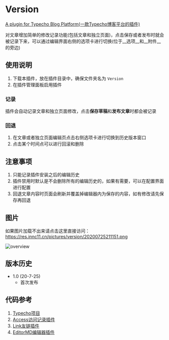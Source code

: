 # Version

[A plugin for Typecho Blog Platform(一款Typecho博客平台的插件)](https://github.com/innc11/Version)

对文章增加简单的修改记录功能(包括文章和独立页面)，点击保存或者发布时就会被记录下来，可以通过编辑界面右侧的选项卡进行切换(位于__选项__和__附件__的旁边)

## 使用说明

1. 下载本插件，放在插件目录中，确保文件夹名为 `Version`
2. 在插件管理面板启用插件

### 记录

插件会自动记录文章和独立页面修改，点击**保存草稿**和**发布文章**时都会被记录

### 回退

1. 在文章或者独立页面编辑页点击右侧选项卡进行切换到历史版本窗口
2. 点击某个时间点可以进行回滚和删除

## 注意事项

1. 只能记录插件安装之后的编辑历史
2. 插件禁用时默认是不会删除所有的编辑历史的，如果有需要，可以在配置界面进行配置
3. 回退文章内容时页面会刷新并覆盖掉编辑器内为保存的内容，如有修改请先保存再回退

## 图片

如果图片加载不出来请点击这里直接访问：https://res.innc11.cn/pictures/version/20200725211151.png

![overview](https://res.innc11.cn/pictures/version/20200725211151.png)

## 版本历史

- 1.0 (20-7-25)
  - 首次发布

## 代码参考

1. [Typecho项目](https://github.com/typecho/typecho)
2. [Access访问记录插件](https://github.com/kokororin/typecho-plugin-Access)
2. [Link友链插件](http://www.imhan.com/archives/typecho-links)
3. [EditorMD编辑器插件](https://dt27.org/php/editormd-for-typecho)